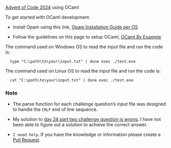 [Advent of Code 2024](https://adventofcode.com/2024) using OCaml

To get started with OCaml development.

- Install Opam using this link, [Opam Installation Guide per OS](https://opam.ocaml.org/doc/Install.html)

- Follow the guidelines on this page to setup OCaml, [OCaml By Example](https://o1-labs.github.io/ocamlbyexample/basics-opam.html)


The command used on Windows OS to read the input file and run the code is:
```
  type "C:\path\to\your\input.txt" | dune exec ./test.exe
```

The command used on Linux OS to read the input file and run the code is:
```
  cat "C:\path\to\your\input.txt" | dune exec ./test.exe
```

### Note
- The parse function for each challenge question’s input file was designed to handle the ```CRLF``` end of line sequence.

- My solution to [day 24 part two challenge question is wrong](https://github.com/aguluman/advent-of-code-2024-ocaml/issues/1). I have not been able to figure out a solution to achieve the correct answer.

- ```I need help```. If you have the knowledge or information please create a [Pull Request](https://github.com/aguluman/advent-of-code-2024-ocaml/pulls).
